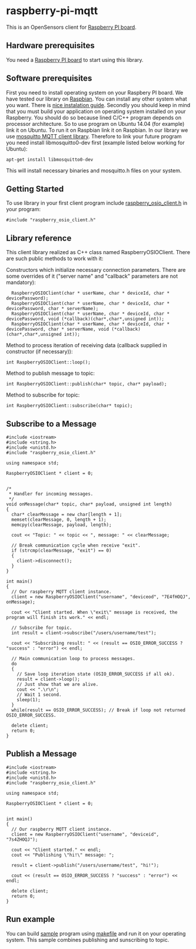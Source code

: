 raspberry-pi-mqtt
=================

This is an OpenSensors client for [Raspberry PI board](http://www.raspberrypi.org/).

## Hardware prerequisites

You need a [Raspberry PI board](http://www.raspberrypi.org/) to start using this library.

## Software prerequisites

First you need to install operating system on your Raspbery PI board. We have tested our library on [Raspbian](http://raspbian.org/). You can install any other system what you want. There is [nice instalation guide](http://www.raspberrypi.org/documentation/installation/installing-images/README.md). Secondly you should keep in mind that you must build your application on operating system installed on your Raspberry. You should do so because lined C/C++ program depends on processor architecture. So to use program on Ubuntu 14.04 (for example) link it on Ubuntu. To run it on Raspbian link it on Raspbian. In our library we use [mosquitto MQTT client library](http://mosquitto.org/api/files/mosquitto-h.html). Therefore to link your future program you need install libmosquitto0-dev first (example listed below working for Ubuntu):

``` code
apt-get install libmosquitto0-dev
```

This will install necessary binaries and mosquitto.h files on your system.

## Getting Started

To use library in your first client program include [raspberry_osio_client.h](./raspberry_osio_client/raspberry_osio_client.h) in your program:

``` code
#include "raspberry_osio_client.h"
```

## Library reference

This client library realized as C++ class named RaspberryOSIOClient. There are such public methods to work with it:

Constructors which initialize necessary connection parameters. There are some overrides of it ("server name" and "callback" parameters are not mandatory):

``` code
  RaspberryOSIOClient(char * userName, char * deviceId, char * devicePassword); 
  RaspberryOSIOClient(char * userName, char * deviceId, char * devicePassword, char * serverName);
  RaspberryOSIOClient(char * userName, char * deviceId, char * devicePassword, void (*callback)(char*,char*,unsigned int));
  RaspberryOSIOClient(char * userName, char * deviceId, char * devicePassword, char * serverName, void (*callback)(char*,char*,unsigned int));
```

Method to process iteration of receiving data (callback supplied in constructor (if necessary)):

``` code
int RaspberryOSIOClient::loop();
```

Method to publish message to topic:

``` code
int RaspberryOSIOClient::publish(char* topic, char* payload);
```

Method to subscribe for topic:

``` code
int RaspberryOSIOClient::subscribe(char* topic);
```

## Subscribe to a Message

``` code
#include <iostream>
#include <string.h>
#include <unistd.h>
#include "raspberry_osio_client.h"

using namespace std;

RaspberryOSIOClient * client = 0;


/*
 * Handler for incoming messages.
 */	
void onMessage(char* topic, char* payload, unsigned int length) 
{
  char* clearMessage = new char[length + 1];
  memset(clearMessage, 0, length + 1);
  memcpy(clearMessage, payload, length);
  
  cout << "Topic: " << topic << ", message: " << clearMessage;

  // Break communication cycle when receive "exit".
  if (strcmp(clearMessage, "exit") == 0)
  {
    client->disconnect();
  }
}

int main() 
{
  // Our raspberry MQTT client instance.
  client = new RaspberryOSIOClient("username", "deviceod", "7E4fHOQJ", onMessage);

  cout << "Client started. When \"exit\" message is received, the program will finish its work." << endl;

  // Subscribe for topic.
  int result = client->subscribe("/users/username/test");

  cout << "Subscribing result: " << (result == OSIO_ERROR_SUCCESS ? "success" : "error") << endl;

  // Main communication loop to process messages.
  do
  {
    // Save loop iteration state (OSIO_ERROR_SUCCESS if all ok).
    result = client->loop();
    // Just show that we are alive.
    cout << ".\r\n";
    // Wait 1 second.
    sleep(1);
  }
  while(result == OSIO_ERROR_SUCCESS); // Break if loop not returned OSIO_ERROR_SUCCESS.

  delete client;
  return 0;
}
```

## Publish a Message

``` code
#include <iostream>
#include <string.h>
#include <unistd.h>
#include "raspberry_osio_client.h"

using namespace std;

RaspberryOSIOClient * client = 0;


int main() 
{
  // Our raspberry MQTT client instance.
  client = new RaspberryOSIOClient("username", "deviceid", "7s4ZHOQJ");

  cout << "Client started." << endl;
  cout << "Publishing \"hi!\" message: ";

  result = client->publish("/users/username/test", "hi!");

  cout << (result == OSIO_ERROR_SUCCESS ? "success" : "error") << endl;

  delete client;
  return 0;
}
```

## Run example

You can build [sample](./sample) program using [makefile](makefile) and run it on your operating system. This sample combines publishing and sunscribing to topic.
